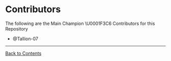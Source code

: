 # Contributors

The following are the Main Champion \U0001F3C6 Contributors for this Repository

- @Tallion-07

---

[Back to Contents](/README.md#contents)
